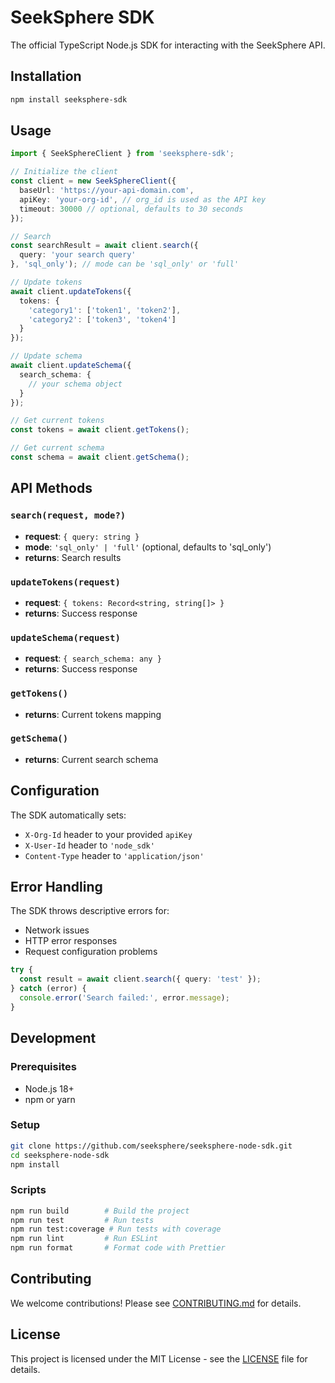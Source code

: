 # SeekSphere SDK

The official TypeScript Node.js SDK for interacting with the SeekSphere API.

## Installation

```bash
npm install seeksphere-sdk
```

## Usage

```typescript
import { SeekSphereClient } from 'seeksphere-sdk';

// Initialize the client
const client = new SeekSphereClient({
  baseUrl: 'https://your-api-domain.com',
  apiKey: 'your-org-id', // org_id is used as the API key
  timeout: 30000 // optional, defaults to 30 seconds
});

// Search
const searchResult = await client.search({
  query: 'your search query'
}, 'sql_only'); // mode can be 'sql_only' or 'full'

// Update tokens
await client.updateTokens({
  tokens: {
    'category1': ['token1', 'token2'],
    'category2': ['token3', 'token4']
  }
});

// Update schema
await client.updateSchema({
  search_schema: {
    // your schema object
  }
});

// Get current tokens
const tokens = await client.getTokens();

// Get current schema
const schema = await client.getSchema();
```

## API Methods

### `search(request, mode?)`
- **request**: `{ query: string }`
- **mode**: `'sql_only' | 'full'` (optional, defaults to 'sql_only')
- **returns**: Search results

### `updateTokens(request)`
- **request**: `{ tokens: Record<string, string[]> }`
- **returns**: Success response

### `updateSchema(request)`
- **request**: `{ search_schema: any }`
- **returns**: Success response

### `getTokens()`
- **returns**: Current tokens mapping

### `getSchema()`
- **returns**: Current search schema

## Configuration

The SDK automatically sets:
- `X-Org-Id` header to your provided `apiKey`
- `X-User-Id` header to `'node_sdk'`
- `Content-Type` header to `'application/json'`

## Error Handling

The SDK throws descriptive errors for:
- Network issues
- HTTP error responses
- Request configuration problems

```typescript
try {
  const result = await client.search({ query: 'test' });
} catch (error) {
  console.error('Search failed:', error.message);
}
```

## Development

### Prerequisites
- Node.js 18+ 
- npm or yarn

### Setup
```bash
git clone https://github.com/seeksphere/seeksphere-node-sdk.git
cd seeksphere-node-sdk
npm install
```

### Scripts
```bash
npm run build        # Build the project
npm run test         # Run tests
npm run test:coverage # Run tests with coverage
npm run lint         # Run ESLint
npm run format       # Format code with Prettier
```

## Contributing

We welcome contributions! Please see [CONTRIBUTING.md](CONTRIBUTING.md) for details.

## License

This project is licensed under the MIT License - see the [LICENSE](LICENSE) file for details.
